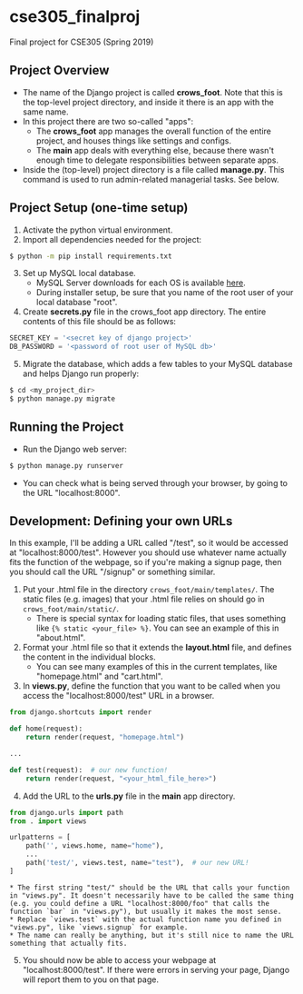 # cse305_finalproj
Final project for CSE305 (Spring 2019)

## Project Overview
- The name of the Django project is called **crows_foot**. Note that this is the top-level project directory, and inside it there is an app with the same name.
- In this project there are two so-called "apps":
  - The **crows_foot** app manages the overall function of the entire project, and houses things like settings and configs.
  - The **main** app deals with everything else, because there wasn't enough time to delegate responsibilities between separate apps.
- Inside the (top-level) project directory is a file called **manage.py**. This command is used to run admin-related managerial tasks. See below.

## Project Setup (one-time setup)
1. Activate the python virtual environment.
2. Import all dependencies needed for the project:
```sh
$ python -m pip install requirements.txt
```
3. Set up MySQL local database.
    * MySQL Server downloads for each OS is available [here](https://dev.mysql.com/downloads/mysql/).
    * During installer setup, be sure that you name of the root user of your local database "root".
4. Create **secrets.py** file in the crows_foot app directory. The entire contents of this file should be as follows:
```py
SECRET_KEY = '<secret key of django project>'
DB_PASSWORD = '<password of root user of MySQL db>'
```
5. Migrate the database, which adds a few tables to your MySQL database and helps Django run properly:
```sh
$ cd <my_project_dir>
$ python manage.py migrate
```

## Running the Project
- Run the Django web server:
```sh
$ python manage.py runserver
```
- You can check what is being served through your browser, by going to the URL "localhost:8000".

## Development: Defining your own URLs
In this example, I'll be adding a URL called "/test", so it would be accessed at "localhost:8000/test". However you should use whatever name actually fits the function of the webpage, so if you're making a signup page, then you should call the URL "/signup" or something similar.
1. Put your .html file in the directory `crows_foot/main/templates/`. The static files (e.g. images) that your .html file relies on should go in `crows_foot/main/static/`.
    * There is special syntax for loading static files, that uses something like `{% static <your_file> %}`. You can see an example of this in "about.html".
2. Format your .html file so that it extends the **layout.html** file, and defines the content in the individual blocks.
    * You can see many examples of this in the current templates, like "homepage.html" and "cart.html".
3. In **views.py**, define the function that you want to be called when you access the "localhost:8000/test" URL in a browser.

```py
from django.shortcuts import render

def home(request):
    return render(request, "homepage.html")

...

def test(request):  # our new function!
    return render(request, "<your_html_file_here>")
```
4. Add the URL to the **urls.py** file in the **main** app directory.

```py
from django.urls import path
from . import views

urlpatterns = [
    path('', views.home, name="home"),
    ...
    path('test/', views.test, name="test"),  # our new URL!
]
```

    * The first string "test/" should be the URL that calls your function in "views.py". It doesn't necessarily have to be called the same thing (e.g. you could define a URL "localhost:8000/foo" that calls the function `bar` in "views.py"), but usually it makes the most sense.
    * Replace `views.test` with the actual function name you defined in "views.py", like `views.signup` for example.
    * The name can really be anything, but it's still nice to name the URL something that actually fits.

5. You should now be able to access your webpage at "localhost:8000/test". If there were errors in serving your page, Django will report them to you on that page.
